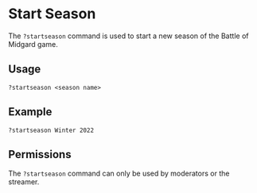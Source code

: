 # Start Season

The `?startseason` command is used to start a new season of the Battle of Midgard game.

## Usage

`?startseason <season name>`

## Example

`?startseason Winter 2022`

## Permissions

The `?startseason` command can only be used by moderators or the streamer.

